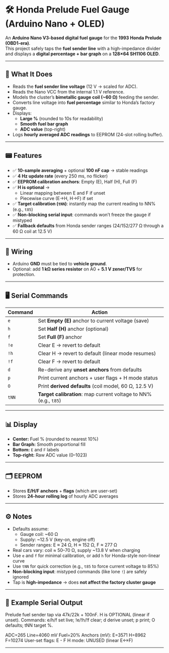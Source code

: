 # 🛠️ Honda Prelude Fuel Gauge (Arduino Nano + OLED)

An **Arduino Nano V3-based digital fuel gauge** for the **1993 Honda Prelude (OBD1-era)**.  
This project safely taps the **fuel sender line** with a high-impedance divider and displays a **digital percentage + bar graph** on a **128×64 SH1106 OLED**.

---

## 🚗 What It Does
- Reads the **fuel sender line voltage** (12 V → scaled for ADC).
- Reads the Nano VCC from the internal 1.1 V reference.
- Models the cluster’s **bimetallic gauge coil (~60 Ω)** feeding the sender.  
- Converts line voltage into **fuel percentage** similar to Honda’s factory gauge.  
- Displays:
  - **Large %** (rounded to 10s for readability)  
  - **Smooth fuel bar graph**  
  - **ADC value** (top-right)  
- Logs **hourly averaged ADC readings** to EEPROM (24-slot rolling buffer).  

---

## 📟 Features
- ✅ **10-sample averaging** + optional **100 nF cap** → stable readings  
- ✅ **4 Hz update rate** (every 250 ms, no flicker)  
- ✅ **EEPROM calibration anchors**: Empty (E), Half (H), Full (F)  
- ✅ **H is optional** →  
  - Linear mapping between E and F if unset  
  - Piecewise curve (E→H, H→F) if set  
- ✅ **Target calibration (`tNN`)**: instantly map the current reading to NN% (e.g., `t85`)  
- ✅ **Non-blocking serial input**: commands won’t freeze the gauge if mistyped  
- ✅ **Fallback defaults** from Honda sender ranges (24/152/277 Ω through a 60 Ω coil at 12.5 V)  

---

## 🔌 Wiring
- Arduino **GND** must be tied to **vehicle ground**.  
- Optional: add **1 kΩ series resistor** on A0 + **5.1 V zener/TVS** for protection.  

---

## 🖥️ Serial Commands

| Command | Action |
|---------|--------|
| `e`     | Set **Empty (E)** anchor to current voltage (save) |
| `h`     | Set **Half (H)** anchor (optional) |
| `f`     | Set **Full (F)** anchor |
| `!e`    | Clear E → revert to default |
| `!h`    | Clear H → revert to default (linear mode resumes) |
| `!f`    | Clear F → revert to default |
| `d`     | Re-derive any **unset anchors** from defaults |
| `p`     | Print current anchors + user flags + H mode status |
| `O`     | Print **derived defaults** (coil model, 60 Ω, 12.5 V) |
| `tNN`   | **Target calibration**: map current voltage to NN% (e.g., `t85`) |

---

## 📊 Display
- **Center:** Fuel % (rounded to nearest 10%)  
- **Bar Graph:** Smooth proportional fill  
- **Bottom:** `E` and `F` labels  
- **Top-right:** Raw ADC value (0–1023)  

---

## 🗂️ EEPROM
- Stores **E/H/F anchors** + **flags** (which are user-set)  
- Stores **24-hour rolling log** of hourly ADC averages  

---

## ⚙️ Notes
- Defaults assume:  
  - Gauge coil: ~60 Ω  
  - Supply: ~12.5 V (key-on, engine off)  
  - Sender ranges: E ≈ 24 Ω, H ≈ 152 Ω, F ≈ 277 Ω  
- Real cars vary: coil ≈ 50–70 Ω, supply ~13.8 V when charging  
- Use `e` and `f` for minimal calibration, or add `h` for Honda-style non-linear curve  
- Use `tNN` for quick correction (e.g., `t85` to force current voltage to 85%)  
- **Non-blocking input**: mistyped commands (like lone `!`) are safely ignored  
- Tap is **high-impedance** → does **not affect the factory cluster gauge**  

---

## 📸 Example Serial Output

Prelude fuel sender tap via 47k/22k + 100nF. H is OPTIONAL (linear if unset). Commands: e/h/f set live; !e/!h/!f clear; d derive unset; p print; O defaults; tNN target %.

ADC=265  Line=4060 mV  Fuel=20% Anchors (mV): E=3571 H=8962 F=10274 User-set flags: E - F H mode: UNUSED (linear E<->F)

---
